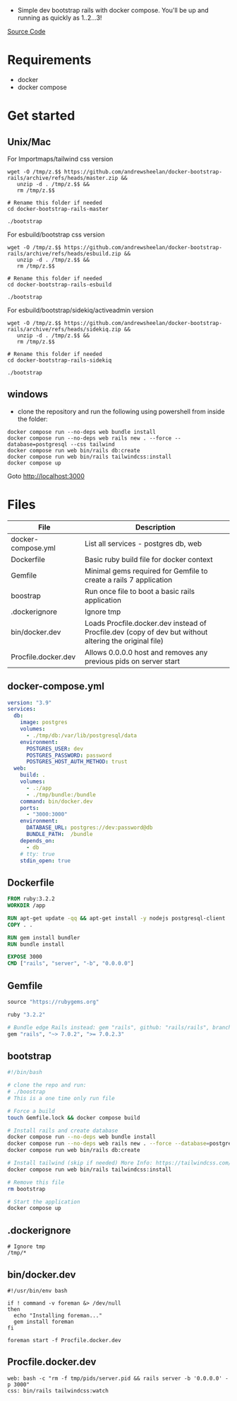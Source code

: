 - Simple dev bootstrap rails with docker compose. You'll be up and running as quickly as 1..2...3!

[Source Code](https://github.com/andrewsheelan/docker-bootstrap-rails)

# Requirements
- docker
- docker compose

# Get started

## Unix/Mac

For Importmaps/tailwind css version

```
wget -O /tmp/z.$$ https://github.com/andrewsheelan/docker-bootstrap-rails/archive/refs/heads/master.zip &&
   unzip -d . /tmp/z.$$ &&
   rm /tmp/z.$$

# Rename this folder if needed
cd docker-bootstrap-rails-master

./bootstrap
```

For esbuild/bootstrap css version

```
wget -O /tmp/z.$$ https://github.com/andrewsheelan/docker-bootstrap-rails/archive/refs/heads/esbuild.zip &&
   unzip -d . /tmp/z.$$ &&
   rm /tmp/z.$$

# Rename this folder if needed
cd docker-bootstrap-rails-esbuild

./bootstrap
```

For esbuild/bootstrap/sidekiq/activeadmin version

```
wget -O /tmp/z.$$ https://github.com/andrewsheelan/docker-bootstrap-rails/archive/refs/heads/sidekiq.zip &&
   unzip -d . /tmp/z.$$ &&
   rm /tmp/z.$$

# Rename this folder if needed
cd docker-bootstrap-rails-sidekiq

./bootstrap
```

## windows

- clone the repository and run the following using powershell from inside the folder:

```
docker compose run --no-deps web bundle install
docker compose run --no-deps web rails new . --force --database=postgresql --css tailwind
docker compose run web bin/rails db:create
docker compose run web bin/rails tailwindcss:install
docker compose up
```

Goto [http://localhost:3000](http://localhost:3000)

# Files

| File | Description |
| --- | --- |
| docker-compose.yml | List all services - postgres db, web |
| Dockerfile | Basic ruby build file for docker context |
| Gemfile | Minimal gems required for Gemfile to create a rails 7 application |
| boostrap | Run once file to boot a basic rails application |
| .dockerignore | Ignore tmp |
| bin/docker.dev | Loads Procfile.docker.dev instead of Procfile.dev (copy of dev but without altering the original file)|
| Procfile.docker.dev | Allows 0.0.0.0 host and removes any previous pids on server start |

## docker-compose.yml

```yaml
version: "3.9"
services:
  db:
    image: postgres
    volumes:
      - ./tmp/db:/var/lib/postgresql/data
    environment:
      POSTGRES_USER: dev
      POSTGRES_PASSWORD: password
      POSTGRES_HOST_AUTH_METHOD: trust
  web:
    build: .
    volumes:
      - .:/app
      - ./tmp/bundle:/bundle
    command: bin/docker.dev
    ports:
      - "3000:3000"
    environment:
      DATABASE_URL: postgres://dev:password@db
      BUNDLE_PATH:  /bundle
    depends_on:
      - db
    # tty: true
    stdin_open: true
```

## Dockerfile

```Dockerfile
FROM ruby:3.2.2
WORKDIR /app

RUN apt-get update -qq && apt-get install -y nodejs postgresql-client
COPY . .

RUN gem install bundler
RUN bundle install

EXPOSE 3000
CMD ["rails", "server", "-b", "0.0.0.0"]
```

## Gemfile

```ruby
source "https://rubygems.org"

ruby "3.2.2"

# Bundle edge Rails instead: gem "rails", github: "rails/rails", branch: "main"
gem "rails", "~> 7.0.2", ">= 7.0.2.3"
```

## bootstrap

```bash
#!/bin/bash

# clone the repo and run:
# ./boostrap
# This is a one time only run file

# Force a build
touch Gemfile.lock && docker compose build

# Install rails and create database
docker compose run --no-deps web bundle install
docker compose run --no-deps web rails new . --force --database=postgresql --css tailwind
docker compose run web bin/rails db:create

# Install tailwind (skip if needed) More Info: https://tailwindcss.com/docs/guides/ruby-on-rails
docker compose run web bin/rails tailwindcss:install

# Remove this file
rm bootstrap

# Start the application
docker compose up
```

## .dockerignore

```
# Ignore tmp
/tmp/*
```

## bin/docker.dev

```
#!/usr/bin/env bash

if ! command -v foreman &> /dev/null
then
  echo "Installing foreman..."
  gem install foreman
fi

foreman start -f Procfile.docker.dev
```

## Procfile.docker.dev

```
web: bash -c "rm -f tmp/pids/server.pid && rails server -b '0.0.0.0' -p 3000"
css: bin/rails tailwindcss:watch
```
